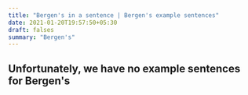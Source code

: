 ```yaml
---
title: "Bergen's in a sentence | Bergen's example sentences"
date: 2021-01-20T19:57:50+05:30
draft: falses
summary: "Bergen's"
---
```

## Unfortunately, we have no example sentences for Bergen's                 
